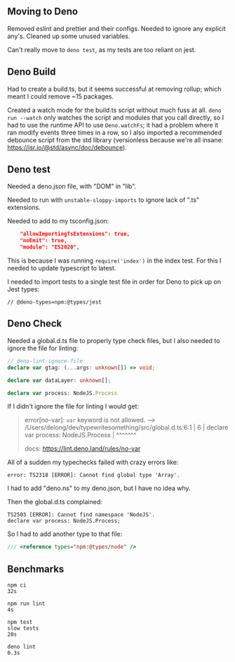 ## Moving to Deno

Removed eslint and prettier and their configs. Needed to ignore any explicit any's. Cleaned up some unused variables.

Can't really move to `deno test`, as my tests are too reliant on jest.

## Deno Build

Had to create a build.ts, but it seems successful at removing rollup; which meant I could remove ~15 packages.

Created a watch mode for the build.ts script without much fuss at all.  `deno run --watch` only watches the script and modules that you call directly, so I had to use the runtime API to use `Deno.watchFs`; it had a problem where it ran modify events three times in a row, so I also imported a recommended debounce script from the std library (versionless because we're all insane: https://jsr.io/@std/async/doc/debounce).

## Deno test

Needed a deno.json file, with "DOM" in "lib".

Needed to run with `unstable-sloppy-imports` to ignore lack of ".ts" extensions.

Needed to add to my tsconfig.json:

```json
    "allowImportingTsExtensions": true,
    "noEmit": true,
    "module": "ES2020",
```

This is because I was running `require('index')` in the index test. For this I needed to update typescript to latest.

I needed to import tests to a single test file in order for Deno to pick up on Jest types:

`// @deno-types=npm:@types/jest`

## Deno Check

Needed a global.d.ts file to properly type check files, but I also needed to ignore the file for linting:

```ts
// deno-lint-ignore-file
declare var gtag: (...args: unknown[]) => void;

declare var dataLayer: unknown[];

declare var process: NodeJS.Process
```

If I didn't ignore the file for linting I would get:

> error[no-var]: `var` keyword is not allowed.
> --> /Users/delong/dev/typewritesomething/src/global.d.ts:6:1
>  | 
>6 | declare var process: NodeJS.Process
>  | ^^^^^^^
>
>  docs: https://lint.deno.land/rules/no-var

All of a sudden my typechecks failed with crazy errors like:

```
error: TS2318 [ERROR]: Cannot find global type 'Array'.
```

I had to add "deno.ns" to my deno.json, but I have no idea why.  

Then the global.d.ts complained:

```
TS2503 [ERROR]: Cannot find namespace 'NodeJS'.
declare var process: NodeJS.Process;
```

So I had to add another type to that file:

```ts
/// <reference types="npm:@types/node" />
```

## Benchmarks

```
npm ci
32s

npm run lint
4s

npm test
slow tests
20s
```

```
deno lint
0.3s


```
